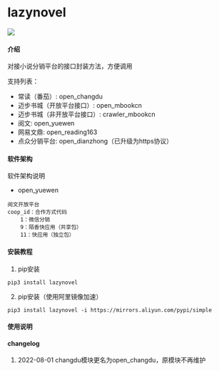 # lazynovel
![](https://img.shields.io/badge/Python-3.8.6-green.svg)


#### 介绍
对接小说分销平台的接口封装方法，方便调用

支持列表：
- 常读（番茄）: open_changdu
- 迈步书城（开放平台接口）: open_mbookcn
- 迈步书城（非开放平台接口）: crawler_mbookcn
- 阅文: open_yuewen
- 网易文鼎: open_reading163
- 点众分销平台: open_dianzhong（已升级为https协议）

#### 软件架构
软件架构说明

- open_yuewen
```text
阅文开放平台
coop_id：合作方式代码
    1：微信分销
    9：陌香快应用（共享包）
    11：快应用（独立包）
```


#### 安装教程

1.  pip安装
```shell script
pip3 install lazynovel
```

2.  pip安装（使用阿里镜像加速）
```shell script
pip3 install lazynovel -i https://mirrors.aliyun.com/pypi/simple
```


#### 使用说明


#### changelog
1.  2022-08-01 changdu模块更名为open_changdu，原模块不再维护
